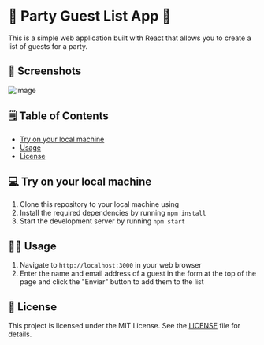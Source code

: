 # 🎉 Party Guest List App 🥳

This is a simple web application built with React that allows you to create a list of guests for a party.

## 📸 Screenshots
![image](https://user-images.githubusercontent.com/13999498/233536920-0e083965-177f-4396-88cf-d75184efa4b9.png)


## 🗒️ Table of Contents

- [Try on your local machine](#💻-try-on-your-local-machine)
- [Usage](#🧑‍💻-usage)
- [License](#👮-license)

## 💻 Try on your local machine

1. Clone this repository to your local machine using
2. Install the required dependencies by running `npm install`
3. Start the development server by running `npm start`

## 🧑‍💻 Usage

1. Navigate to `http://localhost:3000` in your web browser
2. Enter the name and email address of a guest in the form at the top of the page and click the "Enviar" button to add them to the list

## 👮 License

This project is licensed under the MIT License. See the [LICENSE](LICENSE) file for details.
